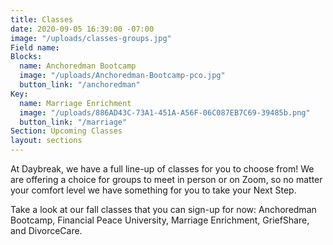 ```yaml
---
title: Classes
date: 2020-09-05 16:39:00 -07:00
image: "/uploads/classes-groups.jpg"
Field name: 
Blocks:
  name: Anchoredman Bootcamp
  image: "/uploads/Anchoredman-Bootcamp-pco.jpg"
  button_link: "/anchoredman"
Key:
  name: Marriage Enrichment
  image: "/uploads/886AD43C-73A1-451A-A56F-06C087EB7C69-39485b.png"
  button_link: "/marriage"
Section: Upcoming Classes
layout: sections
---
```


At Daybreak, we have a full line-up of classes for you to choose from!  We are offering a choice for groups to meet in person or on Zoom, so no matter your comfort level we have something for you to take your Next Step.  

Take a look at our fall classes that you can sign-up for now:  Anchoredman Bootcamp, Financial Peace University, Marriage Enrichment, GriefShare, and DivorceCare.  